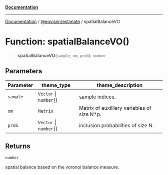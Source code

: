 [**Documentation**](../../../README.md)

---

[Documentation](../../../README.md) / [@envisim/estimate](../README.md) / spatialBalanceVO

# Function: spatialBalanceVO()

> **spatialBalanceVO**(`sample`, `xm`, `prob`): `number`

## Parameters

| Parameter | theme_type             | theme_description                            |
| --------- | ---------------------- | -------------------------------------------- |
| `sample`  | `Vector` \| `number`[] | sample indices.                              |
| `xm`      | `Matrix`               | Matrix of auxilliary variables of size N\*p. |
| `prob`    | `Vector` \| `number`[] | inclusion probabilities of size N.           |

## Returns

`number`

spatial balance based on the voronoi balance measure.
